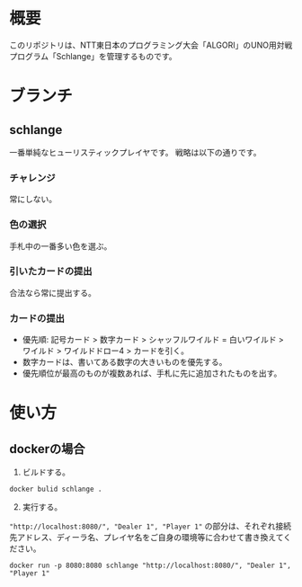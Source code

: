 # 概要
このリポジトリは、NTT東日本のプログラミング大会「ALGORI」のUNO用対戦プログラム「Schlange」を管理するものです。

# ブランチ

## schlange

一番単純なヒューリスティックプレイヤです。
戦略は以下の通りです。

### チャレンジ

常にしない。

### 色の選択

手札中の一番多い色を選ぶ。

### 引いたカードの提出

合法なら常に提出する。

### カードの提出

- 優先順: 記号カード > 数字カード > シャッフルワイルド = 白いワイルド > ワイルド > ワイルドドロー4 > カードを引く。
- 数字カードは、書いてある数字の大きいものを優先する。
- 優先順位が最高のものが複数あれば、手札に先に追加されたものを出す。

# 使い方

## dockerの場合

1. ビルドする。

```
docker bulid schlange .
```

2. 実行する。

`"http://localhost:8080/", "Dealer 1", "Player 1"`
の部分は、それぞれ接続先アドレス、ディーラ名、プレイヤ名をご自身の環境等に合わせて書き換えてください。

```
docker run -p 8080:8080 schlange "http://localhost:8080/", "Dealer 1", "Player 1"
```
